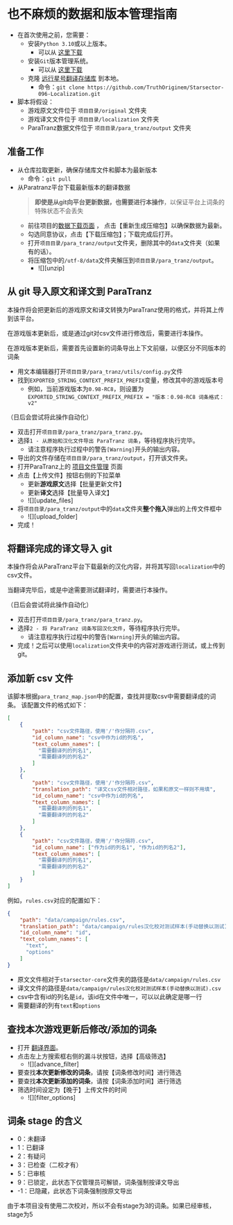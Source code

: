 # 也不麻烦的数据和版本管理指南
- 在首次使用之前，您需要：
    - 安装`Python 3.10`或以上版本。
      - 可以从 [这里下载](https://www.python.org/downloads/)
    - 安装`Git`版本管理系统。
      - 可以从 [这里下载](https://git-scm.com/downloads)
    - 克隆 [远行星号翻译存储库](https://github.com/TruthOriginem/Starsector-096-Localization) 到本地。
      - 命令：`git clone https://github.com/TruthOriginem/Starsector-096-Localization.git`
- 脚本将假设：
  - 游戏原文文件位于 `项目目录/original` 文件夹
  - 游戏译文文件位于 `项目目录/localization` 文件夹
  - ParaTranz数据文件位于 `项目目录/para_tranz/output` 文件夹

## 准备工作
- 从仓库拉取更新，确保存储库文件和脚本为最新版本
  - 命令：`git pull`
- 从Paratranz平台下载最新版本的翻译数据
  > **即使是从git向平台更新数据，也需要进行本操作**，以保证平台上词条的特殊状态不会丢失
  - 前往项目的[数据下载页面](https://paratranz.cn/projects/3489/artifact) ，
    点击【重新生成压缩包】以确保数据为最新。
  - 勾选同意协议，点击【下载压缩包】；下载完成后打开。
  - 打开`项目目录/para_tranz/output`文件夹，删除其中的`data`文件夹（如果有的话）。
  - 将压缩包中的`/utf-8/data`文件夹解压到`项目目录/para_tranz/output`。
    - ![][unzip]

## 从 git 导入原文和译文到 ParaTranz
本操作将会把更新后的游戏原文和译文转换为ParaTranz使用的格式，并将其上传到该平台。

在游戏版本更新后，或是通过git对csv文件进行修改后，需要进行本操作。

在游戏版本更新后，需要首先设置新的词条导出上下文前缀，以便区分不同版本的词条
- 用文本编辑器打开`项目目录/para_tranz/utils/config.py`文件
- 找到`EXPORTED_STRING_CONTEXT_PREFIX_PREFIX`变量，修改其中的游戏版本号
  - 例如，当前游戏版本为`0.98-RC8`，则设置为`EXPORTED_STRING_CONTEXT_PREFIX_PREFIX = "版本：0.98-RC8 词条格式：v2"`

（日后会尝试将此操作自动化）

- 双击打开`项目目录/para_tranz/para_tranz.py`。
- 选择`1 - 从原始和汉化文件导出 ParaTranz 词条`，等待程序执行完毕。
  - 请注意程序执行过程中的警告`[Warning]`开头的输出内容。
- 导出的文件存储在`项目目录/para_tranz/output`，打开该文件夹。
- 打开ParaTranz上的 [项目文件管理](https://paratranz.cn/projects/3489/settings/files) 页面
- 点击【上传文件】按钮右侧的下拉菜单
  - 更新**游戏原文**选择【批量更新文件】
  - 更新**译文**选择【批量导入译文】  
  - ![][update_files]
- 将`项目目录/para_tranz/output`中的`data`文件夹**整个拖入**弹出的上传文件框中
  - ![][upload_folder]
- 完成！

## 将翻译完成的译文导入 git
本操作将会从ParaTranz平台下载最新的汉化内容，并将其写回`localization`中的csv文件。

当翻译完毕后，或是中途需要测试翻译时，需要进行本操作。

（日后会尝试将此操作自动化）

- 双击打开`项目目录/para_tranz/para_tranz.py`。
- 选择`2 - 将 ParaTranz 词条写回汉化文件`，等待程序执行完毕。
  - 请注意程序执行过程中的警告`[Warning]`开头的输出内容。
- 完成！之后可以使用`localization`文件夹中的内容对游戏进行测试，或上传到 git。

## 添加新 csv 文件
该脚本根据`para_tranz_map.json`中的配置，查找并提取csv中需要翻译成的词条。
该配置文件的格式如下：
```json
[
    {
        "path": "csv文件路径，使用'/'作分隔符.csv",
        "id_column_name": "csv中作为id的列名",
        "text_column_names": [
          "需要翻译列的列名1",
          "需要翻译列的列名2"
        ]
    },
    {
        "path": "csv文件路径，使用'/'作分隔符.csv",
        "translation_path": "译文csv文件相对路径，如果和原文一样则不用填",
        "id_column_name": "csv中作为id的列名",
        "text_column_names": [
          "需要翻译列的列名1",
          "需要翻译列的列名2"
        ]
    },
    {
        "path": "csv文件路径，使用'/'作分隔符.csv",
        "id_column_name": ["作为id的列名1", "作为id的列名2"],
        "text_column_names": [
          "需要翻译列的列名1",
          "需要翻译列的列名2"
        ]
    }
]
```

例如，`rules.csv`对应的配置如下：
```json
{
    "path": "data/campaign/rules.csv",
    "translation_path": "data/campaign/rules汉化校对测试样本(手动替换以测试).csv",
    "id_column_name": "id",
    "text_column_names": [
      "text",
      "options"
    ]
}
```
- 原文文件相对于`starsector-core`文件夹的路径是`data/campaign/rules.csv`
- 译文文件的路径是`data/campaign/rules汉化校对测试样本(手动替换以测试).csv`
- csv中含有id的列名是`id`，该id在文件中唯一，可以以此确定是哪一行
- 需要翻译的列有`text`和`options`

## 查找本次游戏更新后修改/添加的词条
- 打开 [翻译界面](https://paratranz.cn/projects/3489/strings)。
- 点击左上方搜索框右侧的漏斗状按钮，选择【高级筛选】
  - ![][advance_filter]
- 要查找**本次更新修改的词条**，请按【词条修改时间】进行筛选
- 要查找**本次更新添加的词条**，请按【词条添加时间】进行筛选
- 筛选时间设定为【晚于】上传文件的时间
  - ![][filter_options] 

## 词条 stage 的含义
- 0：未翻译
- 1：已翻译
- 2：有疑问
- 3：已检查（二校才有）
- 5：已审核
- 9：已锁定，此状态下仅管理员可解锁，词条强制按译文导出
- -1：已隐藏，此状态下词条强制按原文导出

由于本项目没有使用二次校对，所以不会有stage为3的词条。如果已经审核，stage为5
